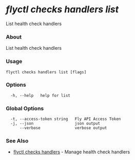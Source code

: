 # _flyctl checks handlers list_

List health check handlers

### About

List health check handlers

### Usage
~~~
flyctl checks handlers list [flags]
~~~

### Options

~~~
  -h, --help   help for list
~~~

### Global Options

~~~
  -t, --access-token string   Fly API Access Token
  -j, --json                  json output
      --verbose               verbose output
~~~

### See Also

* [flyctl checks handlers](/docs/flyctl/checks-handlers/)	 - Manage health check handlers

